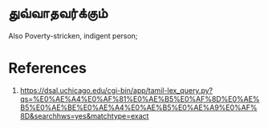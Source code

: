 # துவ்வாதவர்க்கும்
Also Poverty-stricken, indigent person;


# References
1. https://dsal.uchicago.edu/cgi-bin/app/tamil-lex_query.py?qs=%E0%AE%A4%E0%AF%81%E0%AE%B5%E0%AF%8D%E0%AE%B5%E0%AE%BE%E0%AE%A4%E0%AE%B5%E0%AE%A9%E0%AF%8D&searchhws=yes&matchtype=exact

